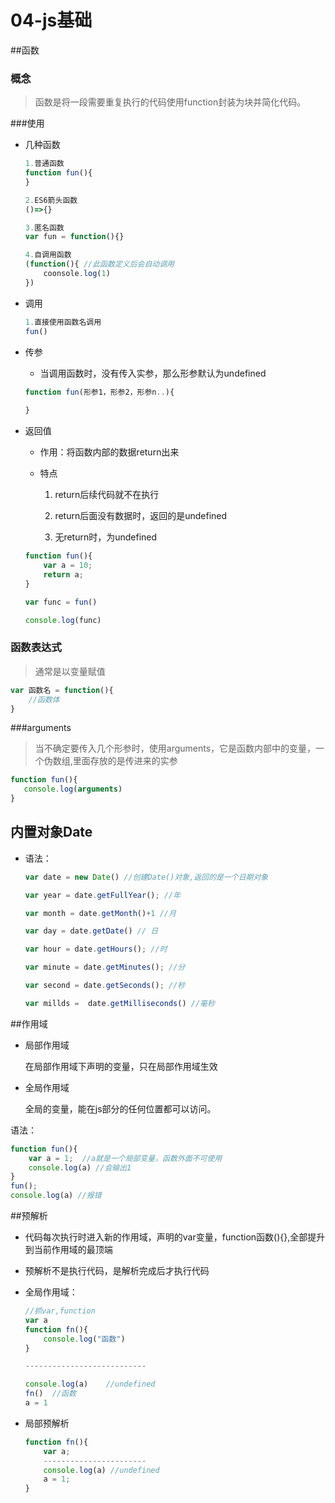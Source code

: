 # 04-js基础

##函数

### 概念

> 函数是将一段需要重复执行的代码使用function封装为块并简化代码。





###使用

+ 几种函数

  ```javascript
  1.普通函数
  function fun(){ 
  }
  
  2.ES6箭头函数
  ()=>{}
  
  3.匿名函数
  var fun = function(){}
  
  4.自调用函数
  (function(){ //此函数定义后会自动调用
      coonsole.log(1)
  })
  ```

+ 调用

  ```js
  1.直接使用函数名调用
  fun()
  
  ```

+ 传参

  + 当调用函数时，没有传入实参，那么形参默认为undefined

  ````js
  function fun(形参1，形参2，形参n..){
      
  }
  ````

+ 返回值

  + 作用：将函数内部的数据return出来

  + 特点

    1. return后续代码就不在执行

    2. return后面没有数据时，返回的是undefined

    3. 无return时，为undefined

       

  ```js
  function fun(){
      var a = 10;
      return a;
  }
  
  var func = fun()
  
  console.log(func)
  ```



### 函数表达式

> 通常是以变量赋值

```javascript
var 函数名 = function(){
    //函数体
}
```



###arguments

> 当不确定要传入几个形参时，使用arguments，它是函数内部中的变量，一个伪数组,里面存放的是传进来的实参

```javascript
function fun(){
   console.log(arguments)
}	
```







## 内置对象Date

+ 语法：

  ```javascript
  var date = new Date() //创建Date()对象,返回的是一个日期对象
  
  var year = date.getFullYear(); //年
  
  var month = date.getMonth()+1 //月
  
  var day = date.getDate() // 日
  
  var hour = date.getHours(); //时
  
  var minute = date.getMinutes(); //分
  
  var second = date.getSeconds(); //秒
  
  var millds =  date.getMilliseconds() //毫秒
  ```

  

##作用域

+ 局部作用域

  在局部作用域下声明的变量，只在局部作用域生效

+ 全局作用域

  全局的变量，能在js部分的任何位置都可以访问。

语法：

```javascript
function fun(){
    var a = 1;	//a就是一个局部变量，函数外面不可使用
    console.log(a) //会输出1
}
fun();
console.log(a) //报错
```



##预解析

+ 代码每次执行时进入新的作用域，声明的var变量，function函数(){},全部提升到当前作用域的最顶端

+ 预解析不是执行代码，是解析完成后才执行代码

+ 全局作用域：

  ```javascript
  //抓var,function 
  var a
  function fn(){
      console.log("函数")
  }
  
  ---------------------------
  
  console.log(a)	//undefined
  fn()	//函数
  a = 1
  ```

+ 局部预解析

  ```javascript
  function fn(){
      var a;
      -----------------------
      console.log(a) //undefined
      a = 1; 
  }	
  ```

  

